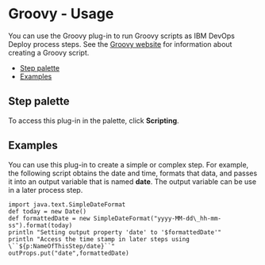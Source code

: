 
# Groovy - Usage


You can use the Groovy plug-in to run Groovy scripts as IBM DevOps Deploy process steps. See the [Groovy website](http://www.groovy-lang.org/) for information about creating a Groovy script.

* [Step palette](#palette)
* [Examples](#examples)


## **Step palette**

To access this plug-in in the palette, click **Scripting**.


## **Examples**

You can use this plug-in to create a simple or complex step. For example, the following script obtains the date and time, formats that data, and passes it into an output variable that is named **date**. The output variable can be use in a later process step.


```
import java.text.SimpleDateFormat
def today = new Date()
def formattedDate = new SimpleDateFormat("yyyy-MM-dd\_hh-mm-ss").format(today)
println "Setting output property 'date' to '$formattedDate'"
println "Access the time stamp in later steps using \``${p:NameOfThisStep/date}``"
outProps.put("date",formattedDate)

```

